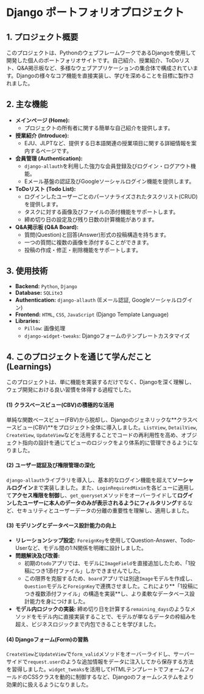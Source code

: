 # Django ポートフォリオプロジェクト

## 1. プロジェクト概要

このプロジェクトは、PythonのウェブフレームワークであるDjangoを使用して開発した個人のポートフォリオサイトです。自己紹介、授業紹介、ToDoリスト、Q&A掲示板など、多様なウェブアプリケーションの集合体で構成されています。Djangoの様々なコア機能を直接実装し、学びを深めることを目標に製作されました。

## 2. 主な機能

*   **メインページ (Home):**
    *   プロジェクトの所有者に関する簡単な自己紹介を提供します。
*   **授業紹介 (Introduce):**
    *   EJU、JLPTなど、提供する日本語関連の授業項目に関する詳細情報を案内するページです。
*   **会員管理 (Authentication):**
    *   `django-allauth`を利用した強力な会員登録及びログイン・ログアウト機能。
    *   Eメール基盤の認証及びGoogleソーシャルログイン機能を提供します。
*   **ToDoリスト (Todo List):**
    *   ログインしたユーザーごとのパーソナライズされたタスクリスト(CRUD)を提供します。
    *   タスクに対する画像及びファイルの添付機能をサポートします。
    *   締め切り日の設定及び残り日数の計算機能があります。
*   **Q&A掲示板 (Q&A Board):**
    *   質問(Question)と回答(Answer)形式の投稿構造を持ちます。
    *   一つの質問に複数の画像を添付することができます。
    *   投稿の作成・修正・削除機能をサポートします。

## 3. 使用技術

*   **Backend:** `Python`, `Django`
*   **Database:** `SQLite3`
*   **Authentication:** `django-allauth` (Eメール認証, Googleソーシャルログイン)
*   **Frontend:** `HTML`, `CSS`, `JavaScript` (Django Template Language)
*   **Libraries:**
    *   `Pillow`: 画像処理
    *   `django-widget-tweaks`: Djangoフォームのテンプレートカスタマイズ

## 4. このプロジェクトを通じて学んだこと (Learnings)

このプロジェクトは、単に機能を実装するだけでなく、Djangoを深く理解し、ウェブ開発における良い習慣を体得する過程でした。

#### **(1) クラスベースビュー(CBV)の積極的な活用**
単純な関数ベースビュー(FBV)から脱却し、Djangoのジェネリックな**クラスベースビュー(CBV)**をプロジェクト全体に導入しました。`ListView`, `DetailView`, `CreateView`, `UpdateView`などを活用することでコードの再利用性を高め、オブジェクト指向の設計を通じてビューのロジックをより体系的に管理できるようになりました。

#### **(2) ユーザー認証及び権限管理の深化**
`django-allauth`ライブラリを導入し、基本的なログイン機能を超えて**ソーシャルログイン**まで実装しました。また、`LoginRequiredMixin`を各ビューに適用して**アクセス権限を制御**し、`get_queryset`メソッドをオーバーライドして**ログインしたユーザーに本人のデータのみが表示されるようにフィルタリング**するなど、セキュリティとユーザーデータの分離の重要性を理解し、適用しました。

#### **(3) モデリングとデータベース設計能力の向上**
*   **リレーションシップ設定:** `ForeignKey`を使用してQuestion-Answer、Todo-Userなど、モデル間の1:N関係を明確に設計しました。
*   **問題解決及び改善:**
    *   初期の`todo`アプリでは、モデルに`ImageField`を直接追加したため、「1投稿につき1添付ファイル」しかできませんでした。
    *   この限界を克服するため、`board`アプリでは別途`Image`モデルを作成し、`Question`モデルと`ForeignKey`で連携させました。これにより**「1投稿につき複数添付ファイル」の構造を実装**し、より柔軟なデータベース設計能力を身につけました。
*   **モデル内ロジックの実装:** 締め切り日を計算する`remaining_days`のようなメソッドをモデル内に直接実装することで、モデルが単なるデータの枠組みを超え、ビジネスロジックまで内包できることを学びました。

#### **(4) Djangoフォーム(Form)の習熟**
`CreateView`と`UpdateView`で`form_valid`メソッドをオーバーライドし、サーバーサイドで`request.user`のような追加情報をデータに注入してから保存する方法を習得しました。`widget_tweaks`を活用してHTMLテンプレートでフォームフィールドのCSSクラスを動的に制御するなど、Djangoのフォームシステムをより効果的に扱えるようになりました。
  
